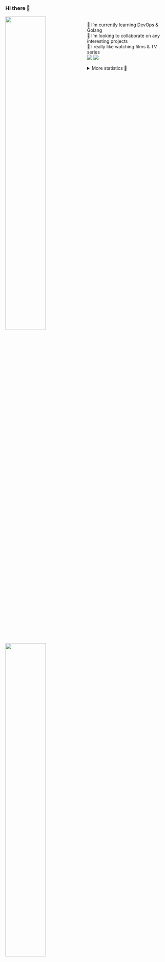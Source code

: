 ### Hi there 👋


[<img align="left" width="50%" src="https://github-readme-stats.vercel.app/api?username=rufusnufus&hide=issues&show_icons=true&count_private=true&theme=transparent&title_color=FF6F40&text_color=FBF9F8&icon_color=F48242&hide_border=true&hide_title=true#gh-dark-mode-only">](https://metrics.lecoq.io/rufusnufus#gh-dark-mode-only)
[<img align="left" width="50%" src="https://github-readme-stats.vercel.app/api?username=rufusnufus&hide=issues&show_icons=true&count_private=true&theme=transparent&title_color=FF6533&text_color=4D4644&icon_color=FF8038&hide_border=true&hide_title=true#gh-light-mode-only">](https://metrics.lecoq.io/rufusnufus#gh-light-mode-only)

<p>
  <br>
  🌱 I’m currently learning DevOps & Golang</br>
  👯 I’m looking to collaborate on any interesting projects</br>
  🎥 I really like watching films & TV series</br>
  <a href="https://linkedin.com/in/rufusnufus"><img src="https://img.shields.io/badge/linkedin-0077B5.svg?style=for-the-badge&logo=linkedin&logoColor=white"/></a>
  <a href="https://t.me/nufusrufus"><img src="https://img.shields.io/badge/-telegram-black?style=for-the-badge&color=blue&logo=telegram"/></a>
</p>

<p text-align="left">
<details>
  <summary>More statistics 👀</summary><br/>

<!--START_SECTION:waka-->
![Code Time](http://img.shields.io/badge/Code%20Time-765%20hrs%202%20mins-blue)

![Profile Views](http://img.shields.io/badge/Profile%20Views-0-blue)

**I'm an Early 🐤** 

```text
🌞 Morning                8642 commits        █████░░░░░░░░░░░░░░░░░░░░   21.96 % 
🌆 Daytime                22446 commits       ██████████████░░░░░░░░░░░   57.03 % 
🌃 Evening                7398 commits        █████░░░░░░░░░░░░░░░░░░░░   18.80 % 
🌙 Night                  874 commits         █░░░░░░░░░░░░░░░░░░░░░░░░   02.22 % 
```
📅 **I'm Most Productive on Wednesday** 

```text
Monday                   7672 commits        █████░░░░░░░░░░░░░░░░░░░░   19.49 % 
Tuesday                  6483 commits        ████░░░░░░░░░░░░░░░░░░░░░   16.47 % 
Wednesday                9159 commits        ██████░░░░░░░░░░░░░░░░░░░   23.27 % 
Thursday                 7311 commits        █████░░░░░░░░░░░░░░░░░░░░   18.57 % 
Friday                   6796 commits        ████░░░░░░░░░░░░░░░░░░░░░   17.27 % 
Saturday                 1279 commits        █░░░░░░░░░░░░░░░░░░░░░░░░   03.25 % 
Sunday                   660 commits         ░░░░░░░░░░░░░░░░░░░░░░░░░   01.68 % 
```


📊 **This Week I Spent My Time On** 

```text
💬 Programming Languages: 
No Activity Tracked This Week

🔥 Editors: 
No Activity Tracked This Week
```

**I Mostly Code in Java** 

```text
Python                   20 repos            █████░░░░░░░░░░░░░░░░░░░░   18.02 % 
Go                       11 repos            ██░░░░░░░░░░░░░░░░░░░░░░░   09.91 % 
Smarty                   8 repos             ██░░░░░░░░░░░░░░░░░░░░░░░   07.21 % 
Shell                    5 repos             █░░░░░░░░░░░░░░░░░░░░░░░░   04.50 % 
Kotlin                   3 repos             █░░░░░░░░░░░░░░░░░░░░░░░░   02.70 % 
```




 Last Updated on 20/05/2025 01:28:28 UTC
<!--END_SECTION:waka-->

</details>
</p>
